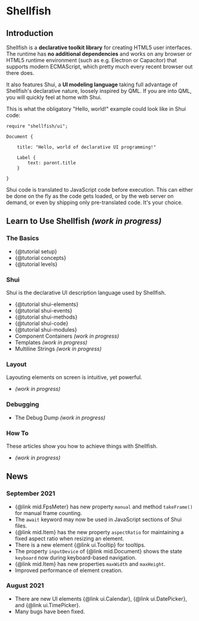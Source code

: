 # Shellfish

## Introduction

Shellfish is a **declarative toolkit library** for creating HTML5 user
interfaces.
The runtime has **no additional dependencies** and works on any browser or HTML5
runtime environment (such as e.g. Electron or Capacitor) that supports
modern ECMAScript, which pretty much every recent browser out there does.

It also features Shui, a **UI modeling language** taking full advantage
of Shellfish's declarative nature, loosely inspired by QML. If you are into
QML, you will quickly feel at home with Shui.

This is what the obligatory "Hello, world!" example could look like in Shui code:

```
require "shellfish/ui";

Document {

    title: "Hello, world of declarative UI programming!"

    Label {
        text: parent.title
    }

}
```

Shui code is translated to JavaScript code before execution. This can either
be done on the fly as the code gets loaded, or by the web server on demand, 
or even by shipping only pre-translated code. It's your choice.

## Learn to Use Shellfish *(work in progress)*

### The Basics

* {@tutorial setup}
* {@tutorial concepts}
* {@tutorial levels}

### Shui

Shui is the declarative UI description language used by Shellfish.

* {@tutorial shui-elements}
* {@tutorial shui-events}
* {@tutorial shui-methods}
* {@tutorial shui-code}
* {@tutorial shui-modules}
* Component Containers *(work in progress)*
* Templates *(work in progress)*
* Multiline Strings *(work in progress)*

### Layout

Layouting elements on screen is intuitive, yet powerful.

* *(work in progress)*
<!--
* Controlling the Flow
* Visbility
* Positioning Freely
* Controlling the Size
* Sizing Dynamically
* Aligning with Rulers
* The Bounding Box
-->

### Debugging

* The Debug Dump *(work in progress)*

### How To

These articles show you how to achieve things with Shellfish.

* *(work in progress)*
<!--
* Creating Elements Dynamically
* Representing Lists of Data
* Using Asynchronous Code
* ...
-->

<!--
### The Mid Level

* The Lifecycle of an Object
* Deriving Custom Elements
* Reference Counting
-->

## News

### September 2021
* {@link mid.FpsMeter} has new property `manual` and method `takeFrame()` for manual
  frame counting.
* The `await` keyword may now be used in JavaScript sections of Shui files.
* {@link mid.Item} has the new property `aspectRatio` for maintaining a fixed aspect
  ratio when resizing an element.
* There is a new element {@link ui.Tooltip} for tooltips.
* The property `inputDevice` of {@link mid.Document} shows the state `keyboard` now
  during keyboard-based navigation.
* {@link mid.Item} has new properties `maxWidth` and `maxHeight`.
* Improved performance of element creation.

### August 2021
* There are new UI elements {@link ui.Calendar}, {@link ui.DatePicker}, and {@link ui.TimePicker}.
* Many bugs have been fixed.
